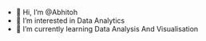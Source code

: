 - 👋 Hi, I’m @Abhitoh
- 👀 I’m interested in Data Analytics
- 🌱 I’m currently learning Data Analysis And Visualisation
<!---
Abhitoh/Abhitoh is a ✨ special ✨ repository because its `README.md` (this file) appears on your GitHub profile.
You can click the Preview link to take a look at your changes.
--->
